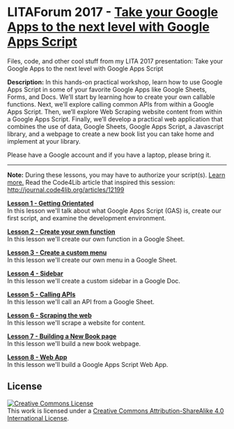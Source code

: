 # LITAForum 2017 - [Take your Google Apps to the next level with Google Apps Script][1]
Files, code, and other cool stuff from my LITA 2017 presentation: Take your Google Apps to the next level with Google Apps Script

**Description:** In this hands-on practical workshop, learn how to use Google Apps Script in some of your favorite Google Apps like Google Sheets, Forms, and Docs. We’ll start by learning how to create your own callable functions. Next, we’ll explore calling common APIs from within a Google Apps Script. Then, we’ll explore Web Scraping website content from within a Google Apps Script. Finally, we’ll develop a practical web application that combines the use of data, Google Sheets, Google Apps Script, a Javascript library, and a webpage to create a new book list you can take home and implement at your library.

Please have a Google account and if you have a laptop, please bring it.

<hr>

**Note:** During these lessons, you may have to authorize your script(s). [Learn more.](authorize.md)
Read the Code4Lib article that inspired this session: http://journal.code4lib.org/articles/12199

**[Lesson 1 - Getting Orientated](/Lesson_1/)**<br />In this lesson we'll talk about what Google Apps Script (GAS) is, create our first script, and examine the development environment. 

**[Lesson 2 - Create your own function](/Lesson_2/)**<br />In this lesson we'll create our own function in a Google Sheet.

**[Lesson 3 - Create a custom menu](/Lesson_3/)**<br />In this lesson we'll create our own menu in a Google Sheet.

**[Lesson 4 - Sidebar](/Lesson_4/)**<br />In this lesson we'll create a custom sidebar in a Google Doc.

**[Lesson 5 - Calling APIs](/Lesson_5/)**<br />In this lesson we'll call an API from a Google Sheet.

**[Lesson 6 - Scraping the web](/Lesson_6/)**<br />In this lesson we'll scrape a website for content.

**[Lesson 7 - Building a New Book page](/Lesson_7/)**<br />In this lesson we'll build a new book webpage.

**[Lesson 8 - Web App](/Lesson_8/)**<br />In this lesson we'll build a Google Apps Script Web App.

## License
<a rel="license" href="http://creativecommons.org/licenses/by-sa/4.0/"><img alt="Creative Commons License" style="border-width:0" src="https://i.creativecommons.org/l/by-sa/4.0/88x31.png" /></a><br />This work is licensed under a <a rel="license" href="http://creativecommons.org/licenses/by-sa/4.0/">Creative Commons Attribution-ShareAlike 4.0 International License</a>.

[1]: http://forum.lita.org/sessions/take-your-google-apps-to-the-next-level-with-google-apps-script/
